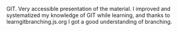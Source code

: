 GIT. Very accessible presentation of the material. I improved and systematized my knowledge of GIT while learning, and thanks to learngitbranching.js.org I got a good understanding of branching.